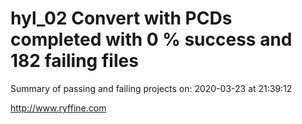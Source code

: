 # hyl_02 Convert with PCDs completed with 0 % success and 182 failing files

Summary of passing and failing projects on: 2020-03-23 at 21:39:12

http://www.ryffine.com
